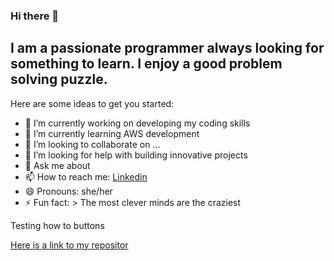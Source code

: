 ### Hi there 👋

<!--
**harshithard/harshithard** is a ✨ _special_ ✨ repository because its `README.md` (this file) appears on your GitHub profile.-->

## I am a passionate programmer always looking for something to learn. I enjoy a good problem solving puzzle. 

Here are some ideas to get you started:

- 🔭 I’m currently working on developing my coding skills
- 🌱 I’m currently learning AWS development
- 👯 I’m looking to collaborate on ...
- 🤔 I’m looking for help with building innovative projects
- 💬 Ask me about 
- 📫 How to reach me: [Linkedin](https://www.linkedin.com/in/harshithard/)
- 😄 Pronouns: she/her
- ⚡ Fun fact: > The most clever minds are the craziest

Testing how to buttons

[Here is a link to my repositor](https://github.com/harshithard/Multimodal-Fusion)
